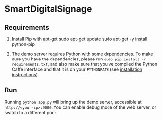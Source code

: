 # SmartDigitalSignage

## Requirements
1. Install Pip with apt-get
sudo apt-get update
sudo apt-get -y install python-pip

2. The demo server requires Python with some dependencies.
To make sure you have the dependencies, please run `sudo pip install -r requirements.txt`, and also make sure that you've compiled the Python Caffe interface and that it is on your `PYTHONPATH` (see [installation instructions](/installation.html)).

## Run

Running `python app.py` will bring up the demo server, accessible at `http://<your-ip>:9000`.
You can enable debug mode of the web server, or switch to a different port:
